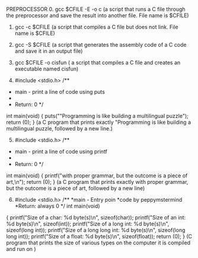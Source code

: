 PREPROCESSOR
0. gcc $CFILE -E -o c (a script that runs a C file through the preprocessor and save the result into another file. File name is $CFILE)

1. gcc -c $CFILE (a script that compiles a C file but does not link. File name is $CFILE)


2. gcc -S $CFILE  (a script that generates the assembly code of a C code and save it in an output file)

3. gcc $CFILE -o cisfun ( a script that compiles a C file and creates an executable named cisfun)

4. #include <stdio.h> 
/**
 * main - print a line of code using puts 
 * 
 * Return: 0 
*/

int main(void)
{
	puts("\"Programming is like building a multilingual puzzle");
	return (0);
} (a C program that prints exactly "Programming is like building a multilingual puzzle, followed by a new line.)


5. #include <stdio.h> 
/**
 * main - print a line of code using printf
 *
 * Return: 0
*/

int main(void)
{
	printf("with proper grammar, but the outcome is a piece of art,\n");
	return (0);
} (a C program that prints exactly with proper grammar, but the outcome is a piece of art, followed by a new line)



6. #include <stdio.h>
/**
  *main - Entry poin
  *code by peppymstermind
  *Return: always 0
*/
int main(void)

{
        printf("Size of a char: %d byte(s)\n", sizeof(char));
        printf("Size of an int: %d byte(s)\n", sizeof(int));
        printf("Size of a long int: %d byte(s)\n", sizeof(long int));
        printf("Size of a long long int: %d byte(s)\n", sizeof(long long int));
        printf("Size of a float: %d byte(s)\n", sizeof(float));
        return (0);
} (C program that prints the size of various types on the computer it is compiled and run on )
